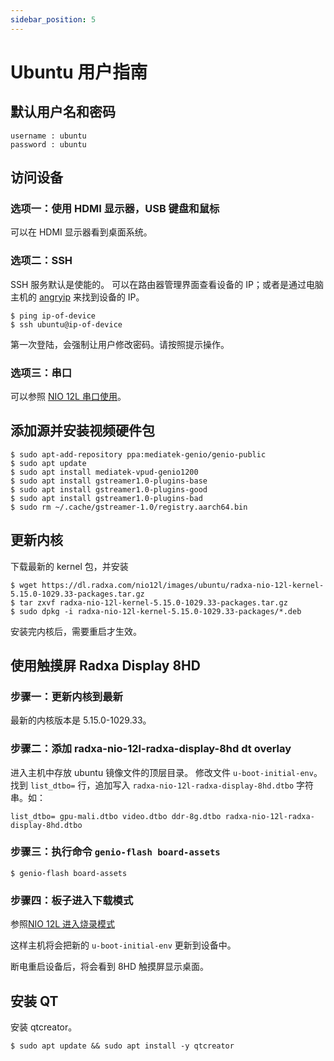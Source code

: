 ```yaml
---
sidebar_position: 5
---
```


# Ubuntu 用户指南

## 默认用户名和密码

```
username : ubuntu
password : ubuntu
```

## 访问设备

### 选项一：使用 HDMI 显示器，USB 键盘和鼠标

可以在 HDMI 显示器看到桌面系统。

### 选项二：SSH

SSH 服务默认是使能的。
可以在路由器管理界面查看设备的 IP；或者是通过电脑主机的 [angryip](https://angryip.org/) 来找到设备的 IP。

```
$ ping ip-of-device
$ ssh ubuntu@ip-of-device
```

第一次登陆，会强制让用户修改密码。请按照提示操作。

### 选项三：串口

可以参照 [NIO 12L 串口使用](/nio/nio12l/low-level-dev/serial)。

## 添加源并安装视频硬件包

```
$ sudo apt-add-repository ppa:mediatek-genio/genio-public
$ sudo apt update
$ sudo apt install mediatek-vpud-genio1200
$ sudo apt install gstreamer1.0-plugins-base
$ sudo apt install gstreamer1.0-plugins-good
$ sudo apt install gstreamer1.0-plugins-bad
$ sudo rm ~/.cache/gstreamer-1.0/registry.aarch64.bin
```

## 更新内核

下载最新的 kernel 包，并安装

```
$ wget https://dl.radxa.com/nio12l/images/ubuntu/radxa-nio-12l-kernel-5.15.0-1029.33-packages.tar.gz
$ tar zxvf radxa-nio-12l-kernel-5.15.0-1029.33-packages.tar.gz
$ sudo dpkg -i radxa-nio-12l-kernel-5.15.0-1029.33-packages/*.deb
```

安装完内核后，需要重启才生效。

## 使用触摸屏 Radxa Display 8HD

### 步骤一：更新内核到最新

最新的内核版本是 5.15.0-1029.33。

### 步骤二：添加 radxa-nio-12l-radxa-display-8hd dt overlay

进入主机中存放 ubuntu 镜像文件的顶层目录。
修改文件 `u-boot-initial-env`。
找到 `list_dtbo=` 行，追加写入 `radxa-nio-12l-radxa-display-8hd.dtbo` 字符串。如：

```
list_dtbo= gpu-mali.dtbo video.dtbo ddr-8g.dtbo radxa-nio-12l-radxa-display-8hd.dtbo
```

### 步骤三：执行命令 `genio-flash board-assets`

```
$ genio-flash board-assets
```

### 步骤四：板子进入下载模式

参照[NIO 12L 进入烧录模式](/nio/nio12l/installation/install-ubuntu-image-on-linux-pc#enter-download-mode)

这样主机将会把新的 `u-boot-initial-env` 更新到设备中。

断电重启设备后，将会看到 8HD 触摸屏显示桌面。

## 安装 QT

安装 qtcreator。

```
$ sudo apt update && sudo apt install -y qtcreator
```
